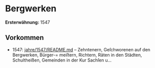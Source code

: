 # Bergwerken

**Ersterwähnung:** 1547

## Vorkommen
- 1547: [jahre/1547/README.md](../jahre/1547/README.md) – Zehntenern, Geſchworenen auf den Bergwerken, Bürger-=
meiſtern, Richtern, Räten in den Städten, Schultheißen,
Gemeinden in der Kur Sachſen u...
